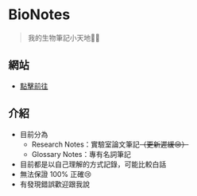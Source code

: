 # BioNotes

> 我的生物筆記小天地🌱🧬

## 網站

- [點擊前往](https://pudding0803.github.io/BioNotes/)

## 介紹

- 目前分為
    - Research Notes：實驗室論文筆記<s>（更新遲緩😢）</s>
    - Glossary Notes：專有名詞筆記
- 目前都是以自己理解的方式記錄，可能比較白話
- 無法保證 100% 正確😢
- 有發現錯誤歡迎跟我說
